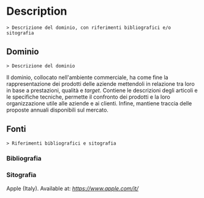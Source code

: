 # Description
    > Descrizione del dominio, con riferimenti bibliografici e/o sitografia

## Dominio
    > Descrizione del dominio
Il dominio, collocato nell'ambiente commerciale, ha come fine la rappresentazione dei prodotti delle aziende mettendoli in relazione 
tra loro in base a prestazioni, qualità e *target*. Contiene le descrizioni degli articoli e le specifiche tecniche, 
permette il confronto dei prodotti e la loro organizzazione utile alle aziende e ai clienti. Infine, mantiene traccia 
delle proposte annuali disponibili sul mercato.

## Fonti
    > Riferimenti bibliografici e sitografia

### Bibliografia

### Sitografia
Apple (Italy). Available at: *https://www.apple.com/it/*
